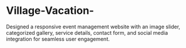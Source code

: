 # Village-Vacation-
Designed a responsive event management website with an image slider, categorized gallery, service details, contact form, and social media integration for seamless user engagement.
